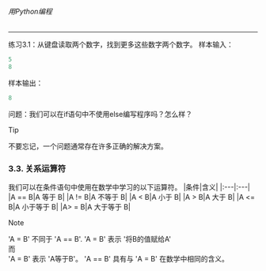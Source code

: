 ###### 用Python编程
---

练习3.1：从键盘读取两个数字，找到更多这些数字两个数字。
样本输入：
```python
5
8
```

样本输出：
```python
8
```

问题：我们可以在if语句中不使用else编写程序吗？怎么样？

> [!TIP]
> 不要忘记，一个问题通常存在许多正确的解决方案。

### 3.3. 关系运算符
我们可以在条件语句中使用在数学中学习的以下运算符。
|条件|含义|
|:---|:---|
|A == B|A 等于 B|
|A != B|A 不等于 B|
|A < B|A 小于 B|
|A > B|A 大于 B|
|A <= B|A 小于等于 B|
|A> = B|A 大于等于 B|


> [!NOTE]
> 'A = B' 不同于 'A == B'. 'A = B' 表示 '将B的值赋给A' <br>
> 而 <br>
> 'A = B' 表示 'A等于B'。 'A == B' 具有与 'A = B' 在数学中相同的含义。

